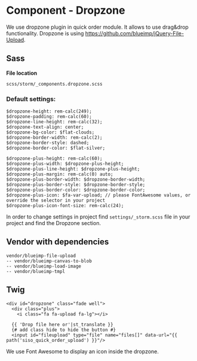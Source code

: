 # Component - Dropzone

We use dropzone plugin in quick order module. It allows to use drag\&drop functionality. Dropzone is using <https://github.com/blueimp/jQuery-File-Upload>. 

## Sass

**File location**

``` 
scss/storm/_components.dropzone.scss
```

### Default settings:

``` 
$dropzone-height: rem-calc(249);
$dropzone-padding: rem-calc(60);
$dropzone-line-height: rem-calc(32);
$dropzone-text-align: center;
$dropzone-bg-color: $flat-clouds;
$dropzone-border-width: rem-calc(2);
$dropzone-border-style: dashed;
$dropzone-border-color: $flat-silver;

$dropzone-plus-height: rem-calc(60);
$dropzone-plus-width: $dropzone-plus-height;
$dropzone-plus-line-height: $dropzone-plus-height;
$dropzone-plus-margin: rem-calc(0) auto;
$dropzone-plus-border-width: $dropzone-border-width;
$dropzone-plus-border-style: $dropzone-border-style;
$dropzone-plus-border-color: $dropzone-border-color;
$dropzone-plus-icon: $fa-var-upload; // please FontAwesome values, or override the selector in your project
$dropzone-plus-icon-font-size: rem-calc(24);
```

In order to change settings in project find `settings/_storm.scss` file in your project and find the Dropzone section.

## Vendor with dependencies

``` 
vendor/blueimp-file-upload
-- vendor/blueimp-canvas-to-blob
-- vendor/blueimp-load-image
-- vendor/blueimp-tmpl
```

## Twig

``` 
<div id="dropzone" class="fade well">
  <div class="plus">
    <i class="fa fa-upload fa-lg"></i>
  
  {{ 'Drop file here or'|st_translate }}
  {# add class hide to hide the button #}
  <input id="fileupload" type="file" name="files[]" data-url="{{ path('siso_quick_order_upload') }}"/>
```

We use Font Awesome to display an icon inside the dropzone.
